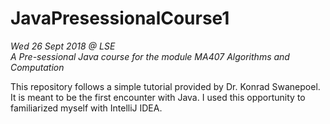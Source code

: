 # JavaPresessionalCourse1
*Wed 26 Sept 2018 @ LSE*  
*A Pre-sessional Java course for the module MA407 Algorithms and Computation*

This repository follows a simple tutorial provided by Dr. Konrad Swanepoel. It is meant to be the first encounter with Java.
I used this opportunity to familiarized myself with IntelliJ IDEA.
